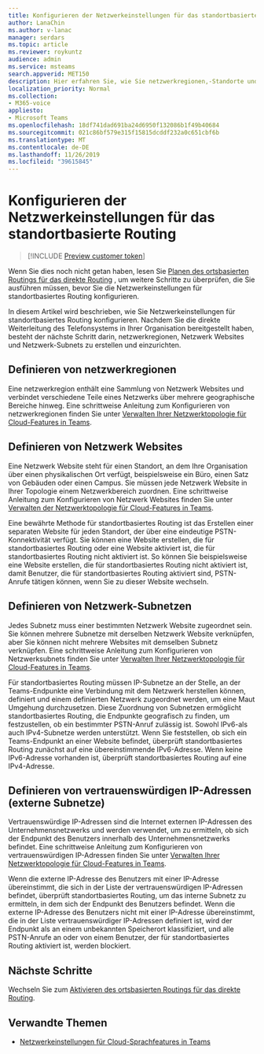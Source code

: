 ```yaml
---
title: Konfigurieren der Netzwerkeinstellungen für das standortbasierte Routing
author: LanaChin
ms.author: v-lanac
manager: serdars
ms.topic: article
ms.reviewer: roykuntz
audience: admin
ms.service: msteams
search.appverid: MET150
description: Hier erfahren Sie, wie Sie netzwerkregionen,-Standorte und-Subnetze für standortbasiertes Routing für das direkte Routing erstellen und einrichten.
localization_priority: Normal
ms.collection:
- M365-voice
appliesto:
- Microsoft Teams
ms.openlocfilehash: 18df741dad691ba24d6950f132086b1f49b40684
ms.sourcegitcommit: 021c86bf579e315f15815dcddf232a0c651cbf6b
ms.translationtype: MT
ms.contentlocale: de-DE
ms.lasthandoff: 11/26/2019
ms.locfileid: "39615845"
---
```

# <a name="configure-network-settings-for-location-based-routing"></a>Konfigurieren der Netzwerkeinstellungen für das standortbasierte Routing

> [!INCLUDE [Preview customer token](includes/preview-feature.md)]

Wenn Sie dies noch nicht getan haben, lesen Sie [Planen des ortsbasierten Routings für das direkte Routing](location-based-routing-plan.md) , um weitere Schritte zu überprüfen, die Sie ausführen müssen, bevor Sie die Netzwerkeinstellungen für standortbasiertes Routing konfigurieren.

In diesem Artikel wird beschrieben, wie Sie Netzwerkeinstellungen für standortbasiertes Routing konfigurieren. Nachdem Sie die direkte Weiterleitung des Telefonsystems in Ihrer Organisation bereitgestellt haben, besteht der nächste Schritt darin, netzwerkregionen, Netzwerk Websites und Netzwerk-Subnets zu erstellen und einzurichten.

## <a name="define-network-regions"></a>Definieren von netzwerkregionen

Eine netzwerkregion enthält eine Sammlung von Netzwerk Websites und verbindet verschiedene Teile eines Netzwerks über mehrere geographische Bereiche hinweg. Eine schrittweise Anleitung zum Konfigurieren von netzwerkregionen finden Sie unter [Verwalten Ihrer Netzwerktopologie für Cloud-Features in Teams](manage-your-network-topology.md).

## <a name="define-network-sites"></a>Definieren von Netzwerk Websites

Eine Netzwerk Website steht für einen Standort, an dem Ihre Organisation über einen physikalischen Ort verfügt, beispielsweise ein Büro, einen Satz von Gebäuden oder einen Campus. Sie müssen jede Netzwerk Website in Ihrer Topologie einem Netzwerkbereich zuordnen. Eine schrittweise Anleitung zum Konfigurieren von Netzwerk Websites finden Sie unter [Verwalten der Netzwerktopologie für Cloud-Features in Teams](manage-your-network-topology.md).

Eine bewährte Methode für standortbasiertes Routing ist das Erstellen einer separaten Website für jeden Standort, der über eine eindeutige PSTN-Konnektivität verfügt. Sie können eine Website erstellen, die für standortbasiertes Routing oder eine Website aktiviert ist, die für standortbasiertes Routing nicht aktiviert ist. So können Sie beispielsweise eine Website erstellen, die für standortbasiertes Routing nicht aktiviert ist, damit Benutzer, die für standortbasiertes Routing aktiviert sind, PSTN-Anrufe tätigen können, wenn Sie zu dieser Website wechseln.

## <a name="define-network-subnets"></a>Definieren von Netzwerk-Subnetzen

Jedes Subnetz muss einer bestimmten Netzwerk Website zugeordnet sein. Sie können mehrere Subnetze mit derselben Netzwerk Website verknüpfen, aber Sie können nicht mehrere Websites mit demselben Subnetz verknüpfen. Eine schrittweise Anleitung zum Konfigurieren von Netzwerksubnets finden Sie unter [Verwalten Ihrer Netzwerktopologie für Cloud-Features in Teams](manage-your-network-topology.md).

Für standortbasiertes Routing müssen IP-Subnetze an der Stelle, an der Teams-Endpunkte eine Verbindung mit dem Netzwerk herstellen können, definiert und einem definierten Netzwerk zugeordnet werden, um eine Maut Umgehung durchzusetzen. Diese Zuordnung von Subnetzen ermöglicht standortbasiertes Routing, die Endpunkte geografisch zu finden, um festzustellen, ob ein bestimmter PSTN-Anruf zulässig ist. Sowohl IPv6-als auch IPv4-Subnetze werden unterstützt. Wenn Sie feststellen, ob sich ein Teams-Endpunkt an einer Website befindet, überprüft standortbasiertes Routing zunächst auf eine übereinstimmende IPv6-Adresse. Wenn keine IPv6-Adresse vorhanden ist, überprüft standortbasiertes Routing auf eine IPv4-Adresse.

## <a name="define-trusted-ip-addresses-external-subnets"></a>Definieren von vertrauenswürdigen IP-Adressen (externe Subnetze)

Vertrauenswürdige IP-Adressen sind die Internet externen IP-Adressen des Unternehmensnetzwerks und werden verwendet, um zu ermitteln, ob sich der Endpunkt des Benutzers innerhalb des Unternehmensnetzwerks befindet. Eine schrittweise Anleitung zum Konfigurieren von vertrauenswürdigen IP-Adressen finden Sie unter [Verwalten Ihrer Netzwerktopologie für Cloud-Features in Teams](manage-your-network-topology.md).

Wenn die externe IP-Adresse des Benutzers mit einer IP-Adresse übereinstimmt, die sich in der Liste der vertrauenswürdigen IP-Adressen befindet, überprüft standortbasiertes Routing, um das interne Subnetz zu ermitteln, in dem sich der Endpunkt des Benutzers befindet. Wenn die externe IP-Adresse des Benutzers nicht mit einer IP-Adresse übereinstimmt, die in der Liste vertrauenswürdiger IP-Adressen definiert ist, wird der Endpunkt als an einem unbekannten Speicherort klassifiziert, und alle PSTN-Anrufe an oder von einem Benutzer, der für standortbasiertes Routing aktiviert ist, werden blockiert.

## <a name="next-steps"></a>Nächste Schritte

Wechseln Sie zum [Aktivieren des ortsbasierten Routings für das direkte Routing](location-based-routing-enable.md).

## <a name="related-topics"></a>Verwandte Themen

- [Netzwerkeinstellungen für Cloud-Sprachfeatures in Teams](cloud-voice-network-settings.md)
